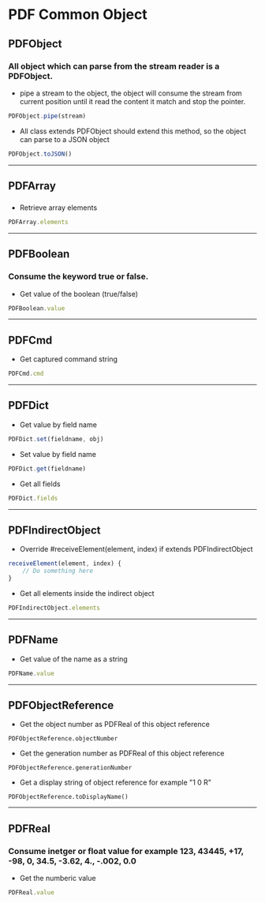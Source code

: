 
# PDF Common Object

## PDFObject

### All object which can parse from the stream reader is a PDFObject.

- pipe a stream to the object, the object will consume the stream from current position until it read the content it match and stop the pointer.
```javascript
PDFObject.pipe(stream)
```

- All class extends PDFObject should extend this method, so the object can parse to a JSON object
```javascript
PDFObject.toJSON()
```

---

## PDFArray
### 
- Retrieve array elements
```javascript
PDFArray.elements
```
---
## PDFBoolean

### Consume the keyword true or false.

- Get value of the boolean (true/false)
```javascript
PDFBoolean.value
```
---
## PDFCmd

- Get captured command string
```javascript
PDFCmd.cmd
```
---
## PDFDict

- Get value by field name
```javascript
PDFDict.set(fieldname, obj)
```

- Set value by field name
```javascript
PDFDict.get(fieldname)
```

- Get all fields
```javascript
PDFDict.fields
```
---
## PDFIndirectObject

- Override #receiveElement(element, index) if extends PDFIndirectObject
```javascript
receiveElement(element, index) {
    // Do something here
}
```

- Get all elements inside the indirect object
```javascript
PDFIndirectObject.elements
```
---
## PDFName

- Get value of the name as a string
```javascript
PDFName.value
```
---
## PDFObjectReference

- Get the object number as PDFReal of this object reference
```
PDFObjectReference.objectNumber
```

- Get the generation number as PDFReal of this object reference
```
PDFObjectReference.generationNumber
```

- Get a display string of object reference for example "1 0 R"
```
PDFObjectReference.toDisplayName()
```

---
## PDFReal

### Consume inetger or float value for example 123, 43445, +17, -98, 0, 34.5, -3.62, 4., -.002, 0.0

- Get the numberic value
```javascript
PDFReal.value
```
